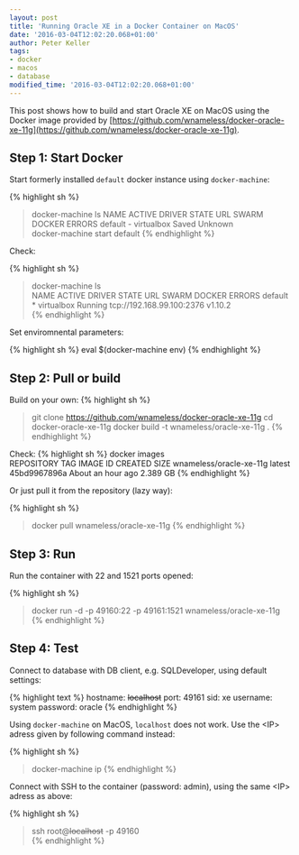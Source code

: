 ```yaml
---
layout: post
title: 'Running Oracle XE in a Docker Container on MacOS'
date: '2016-03-04T12:02:20.068+01:00'
author: Peter Keller
tags:
- docker
- macos
- database
modified_time: '2016-03-04T12:02:20.068+01:00'
---
```


This post shows how to build and start Oracle XE on MacOS
using the Docker image provided by [https://github.com/wnameless/docker-oracle-xe-11g](https://github.com/wnameless/docker-oracle-xe-11g).


## Step 1: Start Docker

Start formerly installed `default` docker instance using `docker-machine`:

{% highlight sh %}
> docker-machine ls
NAME      ACTIVE   DRIVER       STATE   URL   SWARM   DOCKER    ERRORS
default   -        virtualbox   Saved                 Unknown   
> docker-machine start default
{% endhighlight %}

Check: 

{% highlight sh %}
> docker-machine ls    
NAME      ACTIVE   DRIVER       STATE     URL                         SWARM   DOCKER    ERRORS
default   *        virtualbox   Running   tcp://192.168.99.100:2376           v1.10.2   
{% endhighlight %}

Set enviromnental parameters:

{% highlight sh %}
eval $(docker-machine env)
{% endhighlight %}

## Step 2: Pull or build

Build on your own:
{% highlight sh %}
> git clone https://github.com/wnameless/docker-oracle-xe-11g
> cd docker-oracle-xe-11g
> docker build  -t wnameless/oracle-xe-11g .
{% endhighlight %}

Check:
{% highlight sh %}
docker images     
REPOSITORY                 TAG                 IMAGE ID            CREATED             SIZE
wnameless/oracle-xe-11g    latest              45bd9967896a        About an hour ago   2.389 GB
{% endhighlight %}

Or just pull it from the repository (lazy way):

{% highlight sh %}
> docker pull wnameless/oracle-xe-11g
{% endhighlight %}

## Step 3: Run

Run the container with 22 and 1521 ports opened:

{% highlight sh %}
>  docker run -d -p 49160:22 -p 49161:1521 wnameless/oracle-xe-11g
{% endhighlight %}

## Step 4: Test

Connect to database with DB client, e.g. SQLDeveloper, using default settings:

{% highlight text %}
hostname: ~~localhost~~ <IP>
port: 49161
sid: xe
username: system
password: oracle
{% endhighlight %}

Using `docker-machine` on MacOS, `localhost` does not work. Use the &lt;IP&gt; adress given by
following command instead:

{% highlight sh %}
> docker-machine ip
{% endhighlight %}

Connect with SSH to the container (password: admin), using the same &lt;IP&gt; adress as above:

{% highlight sh %}
> ssh root@~~localhost~~<IP> -p 49160    
{% endhighlight %}    

